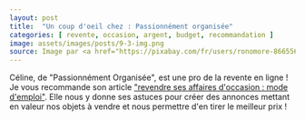 ```yaml
---
layout: post
title:  "Un coup d'oeil chez : Passionnément organisée"
categories: [ revente, occasion, argent, budget, recommandation ]
image: assets/images/posts/9-3-img.png
source: Image par <a href="https://pixabay.com/fr/users/ronomore-866556/?utm_source=link-attribution&amp;utm_medium=referral&amp;utm_campaign=image&amp;utm_content=953118">Ron Rev Fenomeno</a> de <a href="https://pixabay.com/fr/?utm_source=link-attribution&amp;utm_medium=referral&amp;utm_campaign=image&amp;utm_content=953118">Pixabay</a>
---
```


Céline, de "Passionnément Organisée", est une pro de la revente en ligne ! 
Je vous recommande son article ["revendre ses affaires d'occasion : mode d'emploi"](https://passionnement-organisee.fr/revendre-ses-affaires-doccasion-mode-demploi/). Elle nous y donne ses astuces pour créer des annonces mettant en valeur nos objets à vendre et nous permettre d'en tirer le meilleur prix !
